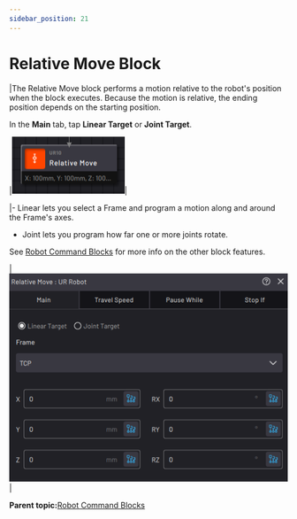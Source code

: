 ```yaml
---
sidebar_position: 21
---
```


# Relative Move Block

|The Relative Move block performs a motion relative to the robot's position when the block executes. Because the motion is relative, the ending position depends on the starting position.

In the **Main** tab, tap **Linear Target** or **Joint Target**.

|![](../Images/TaskCanvasBlockGlossary/Robot-Relative-Block.png)|

|-   Linear lets you select a Frame and program a motion along and around the Frame's axes.

-   Joint lets you program how far one or more joints rotate.

See [Robot Command Blocks](Robot-Overview.md) for more info on the other block features.

|![](../Images/TaskCanvasBlockGlossary/Robot-Relative-Settings-Main.png)|

**Parent topic:**[Robot Command Blocks](../TaskCanvasBlockGlossary/Robot-Overview.md)

